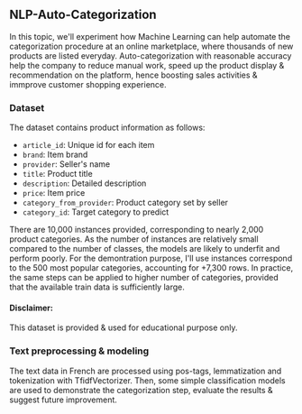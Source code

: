 ## NLP-Auto-Categorization
In this topic, we'll experiment how Machine Learning can help automate the categorization procedure at an online marketplace, where thousands of new products are listed everyday. Auto-categorization with reasonable accuracy help the company to reduce manual work, speed up the product display & recommendation on the platform, hence boosting sales activities & immprove customer shopping experience.

### Dataset
The dataset contains product information as follows:

- `article_id`: Unique id for each item
- `brand`: Item brand
- `provider`: Seller's name
- `title`: Product title
- `description`: Detailed description
- `price`: Item price
- `category_from_provider`: Product category set by seller
- `category_id`: Target category to predict

There are 10,000 instances provided, corresponding to nearly 2,000 product categories. As the number of instances are relatively small compared to the number of classes, the models are likely to underfit and perform poorly. For the demontration purpose, I'll use instances correspond to the 500 most popular categories, accounting for +7,300 rows. In practice, the same steps can be applied to higher number of categories, provided that the available train data is sufficiently large.

#### Disclaimer:
This dataset is provided & used for educational purpose only. 

### Text preprocessing & modeling
The text data in French are processed using pos-tags, lemmatization and tokenization with TfidfVectorizer. Then, some simple classification models are used to demonstrate the categorization step, evaluate the results & suggest future improvement.
